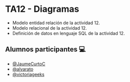 
# TA12 - Diagramas

* Modelo entidad relación de la actividad 12.
* Modelo relacional de la actividad 12.
* Definición de datos en lenguaje SQL de la actividad 12.

## Alumnos participantes 💻
- [@JaumeCurtoC](https://github.com/JaumeCurtoC)
- [@alvarato](https://github.com/alvarato)
- [@victoriageeks](https://github.com/victoriageeks)

